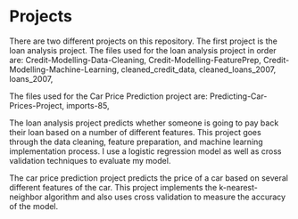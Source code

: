 # Projects
There are two different projects on this repository. The first project is the loan analysis project.
The files used for the loan analysis project in order are:
Credit-Modelling-Data-Cleaning,
Credit-Modelling-FeaturePrep,
Credit-Modelling-Machine-Learning,
cleaned_credit_data,
cleaned_loans_2007,
loans_2007,

The files used for the Car Price Prediction project are:
Predicting-Car-Prices-Project,
imports-85,

The loan analysis project predicts whether someone is going to pay back their loan based on a number of different features.
This project goes through the data cleaning, feature preparation, and machine learning implementation process. 
I use a logistic regression model as well as cross validation techniques to evaluate my model.

The car price prediction project predicts the price of a car based on several different features of the car.
This project implements the k-nearest-neighbor algorithm and also uses cross validation to measure the accuracy of the model. 
